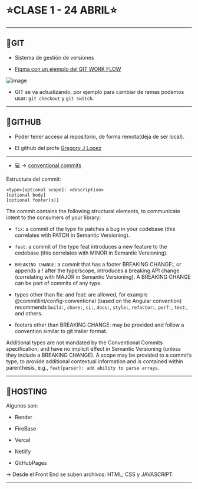 # :star:CLASE 1 - 24 ABRIL:star:

---

## :stars:GIT

- Sistema de gestión de versiones

- [Figma con un ejemplo del GIT WORK FLOW](https://www.figma.com/file/EMDZs1FfkfNggCHp6piSaq/Flujo-Git-(Copy)?node-id=0-1)

![image](https://user-images.githubusercontent.com/72580574/234096919-cce914e7-5141-422c-a1ea-e87c5dad5132.png)


- GIT se va actualizando, por ejemplo para cambiar de ramas podemos usar: `git checkout` y `git switch`.

---

## :stars:GITHUB

- Poder tener acceso al repositorio, de forma remota(deja de ser local).


- El github del profe [Gregory J Lopez](https://github.com/iamgld)

---

- :computer: -> [conventional commits](https://www.conventionalcommits.org/en/v1.0.0/)

Estructura del commit:

```
<type>[optional scope]: <description>
[optional body]
[optional footer(s)]
```

The commit contains the following structural elements, to communicate intent to the consumers of your library:

- `fix`: a commit of the type fix patches a bug in your codebase (this correlates with PATCH in Semantic Versioning).

- `feat`: a commit of the type feat introduces a new feature to the codebase (this correlates with MINOR in Semantic Versioning).

- `BREAKING CHANGE`: a commit that has a footer BREAKING CHANGE:, or appends a ! after the type/scope, introduces a breaking API change (correlating with MAJOR in Semantic Versioning). A BREAKING CHANGE can be part of commits of any type.

- types other than fix: and feat: are allowed, for example @commitlint/config-conventional (based on the Angular convention) recommends ``build:``, ``chore:``, ``ci:``, ``docs:``, ``style:``, ``refactor:``, ``perf:``, ``test``:, and others.

- footers other than BREAKING CHANGE: <description> may be provided and follow a convention similar to git trailer format.

 Additional types are not mandated by the Conventional Commits specification, and have no implicit effect in Semantic Versioning (unless they include a BREAKING CHANGE). A scope may be provided to a commit’s type, to provide additional contextual information and is contained within parenthesis, e.g., ``feat(parser): add ability to parse arrays``.
  
---

 ## :stars:HOSTING
 
 Algunos son:
 
 - Render
 
 - FireBase
 
 - Vercel
 
 - Netlify
 
 - GitHubPages
 
 -> Desde el Front End se suben archivos: HTML; CSS y JAVASCRIPT.
 
 ---
